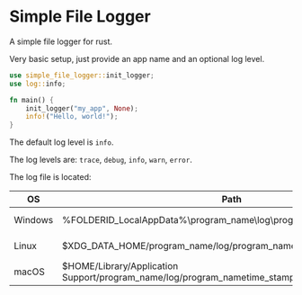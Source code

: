 # Simple File Logger

A simple file logger for rust.

Very basic setup, just provide an app name and an optional log level.

```rust
use simple_file_logger::init_logger;
use log::info;

fn main() {
    init_logger("my_app", None);
    info!("Hello, world!");
}
```

The default log level is `info`.

The log levels are: `trace`, `debug`, `info`, `warn`, `error`.

The log file is located:

| OS | Path | Example |
| --- | --- | --- |
|Windows| %FOLDERID_LocalAppData%\program_name\log\program_nametime_stamp.log | C:\Users\username\AppData\Local\program_name\log\program_name_2020-05-01T12-34-56.log|
|Linux| $XDG_DATA_HOME/program_name/log/program_name_time_stamp.log |/home/username/.local/share/program_name/log/program_name_2020-05-01T12-34-56.log|
|macOS| $HOME/Library/Application Support/program_name/log/program_nametime_stamp.log |Users/username/Library/Application Support/program_name/log/program_name_2020-05-01T12-34-56.log|
